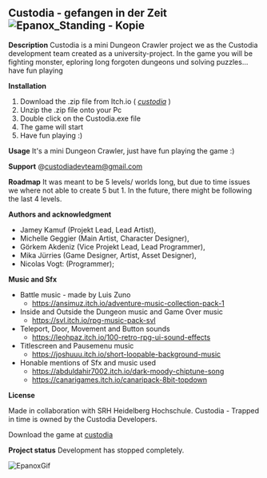 ## Custodia - gefangen in der Zeit ![Epanox_Standing - Kopie](https://user-images.githubusercontent.com/100305591/189079450-600ede11-6823-4f66-890d-10e7df62df4c.png)

**Description**
Custodia is a mini Dungeon Crawler project we as the Custodia development team created as a university-project. In the game you will be fighting monster, eploring long forgoten dungeons und solving puzzles... have fun playing

**Installation**
1. Download the .zip file from Itch.io ( *[custodia](https://tranor.itch.io/custodia)* )
2. Unzip the .zip file onto your Pc
3. Double click on the Custodia.exe file
4. The game will start
5. Have fun playing :)

**Usage**
It's a mini Dungeon Crawler, just have fun playing the game :)

**Support**
@custodiadevteam@gmail.com

**Roadmap**
It was meant to be 5 levels/ worlds long, but due to time issues we where not able to create 5 but 1. In the future, there might be following the last 4 levels.

**Authors and acknowledgment**

- Jamey Kamuf (Projekt Lead, Lead Artist),
- Michelle Geggier (Main Artist, Character Designer),
- Görkem Akdeniz (Vice Projekt Lead, Lead Programmer),
- Mika Jürries (Game Designer, Artist, Asset Designer),
- Nicolas Vogt: (Programmer);

**Music and Sfx**

- Battle music - made by Luis Zuno
  - https://ansimuz.itch.io/adventure-music-collection-pack-1
- Inside and Outside the Dungeon music and Game Over music
  - https://svl.itch.io/rpg-music-pack-svl
- Teleport, Door, Movement and Button sounds
  - https://leohpaz.itch.io/100-retro-rpg-ui-sound-effects
- Titlescreen and Pausemenu music
  - https://joshuuu.itch.io/short-loopable-background-music
- Honable mentions of Sfx and music used
  - https://abduldahir7002.itch.io/dark-moody-chiptune-song
  - https://canarigames.itch.io/canaripack-8bit-topdown




**License**

Made in collaboration with SRH Heidelberg Hochschule.
Custodia - Trapped in time is owned by the Custodia Developers.

Download the game at [custodia](https://tranor.itch.io/custodia)

**Project status**
Development has stopped completely.

![EpanoxGif](https://user-images.githubusercontent.com/100305591/189079165-cacac937-061f-49df-9b53-7268716d313e.gif)

